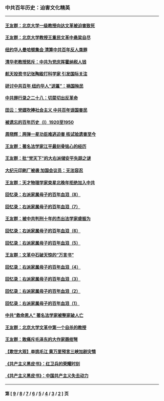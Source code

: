 ### 中共百年历史：迫害文化精英
---
#### [王友群：北京大学一级教授向达文革被迫害致死](../../pages/nf1176111/n13150966.md?08130430) 
#### [王友群：北京大学教授王重民文革中悬梁自尽](../../pages/nf1176111/n13084645.md?08130430) 
#### [纽约华人曼哈顿集会 清算中共百年反人类罪](../../pages/nf1176111/n13084157.md?08130430) 
#### [清华老教授怒斥：中共为党庆挥霍纳税人钱](../../pages/nf1176111/n13071430.md?08130430) 
#### [航天投资书记张陶殴打科学家 引发国际关注](../../pages/nf1176111/n13069132.md?08130430) 
#### [研讨中共百年 纽约华人“送匾”：祸国殃民](../../pages/nf1176111/n13057367.md?08130430) 
#### [中共罪行录之二十八：切菜切出反革命](../../pages/nf1176111/n13030600.md?08130430) 
#### [田云：党媒吹捧社会主义 中共百年误国害民](../../pages/nf1176111/n13006682.md?08130430) 
#### [被遗忘的百年历史（I）1920至1950](../../pages/nf1176111/n12986411.md?08130430) 
#### [周晓辉：两弹一星功臣难逃迫害 核试验遗害至今](../../pages/nf1176111/n12974997.md?08130430) 
#### [王友群：著名法学家江平最刻骨铭心的经历](../../pages/nf1176111/n12970787.md?08130430) 
#### [王友群：批“党天下”的大右派储安平失踪之谜](../../pages/nf1176111/n12954229.md?08130430) 
#### [大纪元印刷厂被袭 加国会议员：无法容忍](../../pages/nf1176111/n12883028.md?08130430) 
#### [王友群：天才物理学家束星北晚年拒绝加入中共](../../pages/nf1176111/n12792913.md?08130430) 
#### [回忆录：右派家属母子的百年血泪（8）](../../pages/nf1176111/n12706196.md?08130430) 
#### [回忆录：右派家属母子的百年血泪（7）](../../pages/nf1176111/n12706191.md?08130430) 
#### [王友群：被中共判刑十年的杰出法学家盛振为](../../pages/nf1176111/n12706141.md?08130430) 
#### [回忆录：右派家属母子的百年血泪（6）](../../pages/nf1176111/n12698863.md?08130430) 
#### [回忆录：右派家属母子的百年血泪（5）](../../pages/nf1176111/n12692515.md?08130430) 
#### [王友群：文革中石破天惊的“万言书”](../../pages/nf1176111/n12690994.md?08130430) 
#### [回忆录：右派家属母子的百年血泪（4）](../../pages/nf1176111/n12686410.md?08130430) 
#### [回忆录：右派家属母子的百年血泪（3）](../../pages/nf1176111/n12683820.md?08130430) 
#### [回忆录：右派家属母子的百年血泪（2）](../../pages/nf1176111/n12679738.md?08130430) 
#### [回忆录：右派家属母子的百年血泪（1）](../../pages/nf1176111/n12678112.md?08130430) 
#### [中共“救命恩人” 著名法学家被整家破人亡](../../pages/nf1176111/n12658168.md?08130430) 
#### [王友群：北京大学文革中第一个自杀的教授](../../pages/nf1176111/n12632697.md?08130430) 
#### [王友群：敢痛斥毛泽东的大作家聂绀弩](../../pages/nf1176111/n12384788.md?08130430) 
#### [【欺世大观】单挑毛江 黄万里预言三峡加剧灾情](../../pages/nf1176111/n12357101.md?08130430) 
#### [《共产主义黑皮书》：红卫兵的荣耀时刻](../../pages/nf1176111/n12190329.md?08130430) 
#### [《共产主义黑皮书》：中国共产主义失去动力](../../pages/nf1176111/n12168749.md?08130430) 

---
#### 第 [ [9](./9.md?08130430) / [8](./8.md?08130430) / [7](./7.md?08130430) / [6](./6.md?08130430) / [5](./5.md?08130430) / [4](./4.md?08130430) / [3](./3.md?08130430) / [2](./2.md?08130430) ] 页
